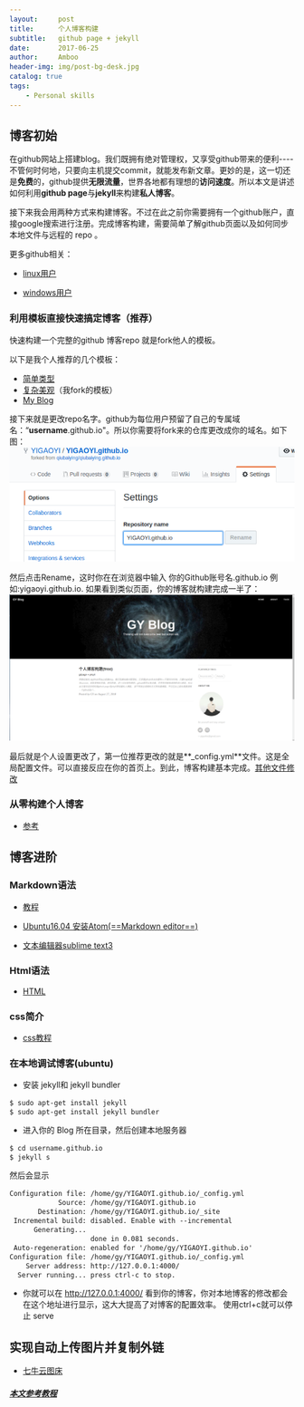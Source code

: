 ```yaml
---
layout:     post
title:      个人博客构建
subtitle:   github page + jekyll
date:       2017-06-25
author:     Amboo
header-img: img/post-bg-desk.jpg
catalog: true
tags:
    - Personal skills
---
```


## 博客初始

在github网站上搭建blog。我们既拥有绝对管理权，又享受github带来的便利----不管何时何地，只要向主机提交commit，就能发布新文章。更妙的是，这一切还是**免费**的，github提供**无限流量**，世界各地都有理想的**访问速度**。所以本文是讲述如何利用**github page**与**jekyll**来构建**私人博客**。

接下来我会用两种方式来构建博客。不过在此之前你需要拥有一个github账户，直接google搜索进行注册。完成博客构建，需要简单了解github页面以及如何同步本地文件与远程的 repo 。

更多github相关：

* [linux用户](https://www.liaoxuefeng.com/wiki/0013739516305929606dd18361248578c67b8067c8c017b000/00137628548491051ccfaef0ccb470894c858999603fedf000)

* [windows用户](https://blog.csdn.net/qq_35246620/article/details/66973794)

### 利用模板直接快速搞定博客（推荐）

快速构建一个完整的github 博客repo 就是fork他人的模板。

以下是我个人推荐的几个模板：

* [简单类型](https://github.com/dbtek/dbyll)
* [复杂美观](https://github.com/qiubaiying/qiubaiying.github.io)（我fork的模板）
* [My Blog](https://github.com/YIGAOYI/YIGAOYI.github.io)

接下来就是更改repo名字。github为每位用户预留了自己的专属域名：“**username**.github.io"。所以你需要将fork来的仓库更改成你的域名。如下图：
![](/img/post/2018.8/blog1.png)

然后点击Rename，这时你在在浏览器中输入 你的Github账号名.github.io 例如:yigaoyi.github.io.
如果看到类似页面，你的博客就构建完成一半了：
![](/img/post/2018.8/blog2.png)

最后就是个人设置更改了，第一位推荐更改的就是**_config.yml**文件。这是全局配置文件。可以直接反应在你的首页上。到此，博客构建基本完成。[其他文件修改](https://www.jekyll.com.cn/docs/structure/)



### 从零构建个人博客

* [参考](https://blog.csdn.net/NockinOnHeavensDoor/article/details/80297456)

##  博客进阶


### Markdown语法

* [教程](https://www.w3cschool.cn/lme/ckdj1sng.html)

* [Ubuntu16.04 安装Atom(==Markdown editor==)](https://www.cnblogs.com/EasonJim/p/7570667.html)

* [文本编辑器sublime text3](http://tipsonubuntu.com/2017/05/30/install-sublime-text-3-ubuntu-16-04-official-way/)

### Html语法

* [HTML](http://www.runoob.com/html/html-tutorial.html)

### css简介

* [css教程](http://www.runoob.com/css/css-tutorial.html)

### 在本地调试博客(ubuntu)

* 安装 jekyll和 jekyll bundler

```
$ sudo apt-get install jekyll
$ sudo apt-get install jekyll bundler
```
* 进入你的 Blog 所在目录，然后创建本地服务器

```
$ cd username.github.io
$ jekyll s
```

然后会显示


```
Configuration file: /home/gy/YIGAOYI.github.io/_config.yml
            Source: /home/gy/YIGAOYI.github.io
       Destination: /home/gy/YIGAOYI.github.io/_site
 Incremental build: disabled. Enable with --incremental
      Generating...
                    done in 0.081 seconds.
 Auto-regeneration: enabled for '/home/gy/YIGAOYI.github.io'
Configuration file: /home/gy/YIGAOYI.github.io/_config.yml
    Server address: http://127.0.0.1:4000/
  Server running... press ctrl-c to stop.

```
* 你就可以在 http://127.0.0.1:4000/ 看到你的博客，你对本地博客的修改都会在这个地址进行显示，这大大提高了对博客的配置效率。
使用ctrl+c就可以停止 serve

## 实现自动上传图片并复制外链

* [七牛云图床](https://www.jianshu.com/p/893cdde74577)

##### [本文**参考**教程](https://cloud.tencent.com/developer/article/1121123)
